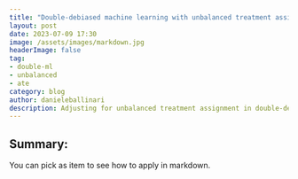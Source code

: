 ```yaml
---
title: "Double-debiased machine learning with unbalanced treatment assignment"
layout: post
date: 2023-07-09 17:30
image: /assets/images/markdown.jpg
headerImage: false
tag:
- double-ml
- unbalanced
- ate
category: blog
author: danieleballinari
description: Adjusting for unbalanced treatment assignment in double-debiased machine learning
---
```


## Summary:

You can pick as item to see how to apply in markdown.